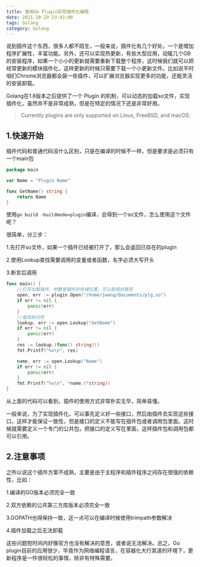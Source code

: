```yaml
---
title: 使用Go Plugin实现插件化编程
date: 2021-10-29 23:43:00
tags: Golang
category: Golang
---
```

说到插件这个东西，很多人都不陌生，一般来说，插件化有几个好处，一个是增加程序扩展性，丰富功能。另外，还可以实现热更新，有些大型应用，动辄几个GB的安装程序，如果一个小小的更新就需要重新下载整个程序，这时候我们就可以把经常更新的模块插件化，这样更新的时候只需要下载一个小更新文件。比如说平时咱们Chrome浏览器都会装一些插件，可以扩展浏览器实现更多的功能，还能灵活的安装卸载。

Golang在1.8版本之后提供了一个 Plugin 的机制，可以动态的加载so文件，实现插件化，虽然并不是非常成熟，但是在特定的情况下还是非常好用。

>Currently plugins are only supported on Linux, FreeBSD, and macOS.


<!--more-->

## 1.快速开始
插件代码和普通代码没什么区别，只是在编译的时候不一样，但是要求是必须只有一个main包
```go
package main

var Name = "Plugin Name"

func GetName() string {
    return Name
}
```
使用```go build -buildmode=plugin```编译，会得到一个so文件，怎么使用这个文件呢？

很简单，分三步：

1.先打开so文件，如果一个插件已经被打开了，那么会返回已存在的plugin

2.使用Lookup查找需要调用的变量或者函数，名字必须大写开头

3.断言后调用
```go
func main() {
    //打开加载插件，参数是插件的存储位置，可以是相对路径
    open, err := plugin.Open("/home/jwang/Documents/plg.so")
    if err != nil {
        panic(err)
    }
    //查找标识符
    lookup, err := open.Lookup("GetName")
    if err != nil {
        panic(err)
    }
    res := lookup.(func() string)()
    fmt.Printf("%v\n", res)

    name, err := open.Lookup("Name")
    if err != nil {
        panic(err)
    }
    fmt.Printf("%v\n", *name.(*string))
}
```

从上面的代码可以看到，插件的使用方式非常朴实无华，简单易懂。

一般来说，为了实现插件化，可以事先定义好一些接口，然后由插件去实现这些接口，这样才能保证一致性，但是接口的定义不能写在插件包或者调用包里面。这时候就需要定义一个专门的公共包，把接口的定义写在里面，这样插件包和调用包都可以引用。

## 2.注意事项
之所以说这个插件方案不成熟，主要是由于主程序和插件程序之间存在很强的依赖性，比如：

1.编译的GO版本必须完全一致

2.双方依赖的公共第三方库版本必须完全一致

3.GOPATH也得保持一致，这一点可以在编译时候使用trimpath参数解决

4.插件加载之后无法卸载

这些问题短时间内好像官方也没有解决的意思，或者说无法解决。总之，Go plugin目前的应用很少，毕竟作为网络编程语言，在容器化大行其道的环境下，更新程序是一件很轻松的事情，除非有特殊需要。